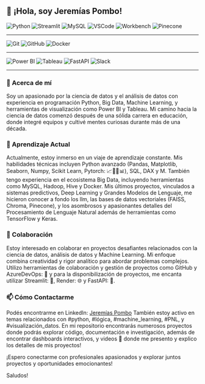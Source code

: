 ## 👋 ¡Hola, soy Jeremías Pombo!

![Python](https://img.shields.io/badge/Python-3776AB?style=for-the-badge&logo=python&logoColor=white)
![Streamlit](https://img.shields.io/badge/Streamlit-FF4B4B?style=for-the-badge&logo=streamlit&logoColor=white)
![MySQL](https://img.shields.io/badge/MySQL-4479A1?style=for-the-badge&logo=mysql&logoColor=white)
![VSCode](https://img.shields.io/badge/VS_Code-007ACC?style=for-the-badge&logo=visualstudiocode&logoColor=white)
![Workbench](https://img.shields.io/badge/Workbench-212529?style=for-the-badge&logoColor=white)
![Pinecone](https://img.shields.io/badge/Pinecone-2C3E50?style=for-the-badge&logo=pinecone&logoColor=white)
***
![Git](https://img.shields.io/badge/Git-F05032?style=for-the-badge&logo=git&logoColor=white)
![GitHub](https://img.shields.io/badge/GitHub-181717?style=for-the-badge&logo=github&logoColor=white)
![Docker](https://img.shields.io/badge/Docker-2496ED?style=for-the-badge&logo=docker&logoColor=white)
***
![Power BI](https://img.shields.io/badge/Power_BI-F2C811?style=for-the-badge&logo=powerbi&logoColor=black)
![Tableau](https://img.shields.io/badge/Tableau-E97627?style=for-the-badge&logo=tableau&logoColor=white)
![FastAPI](https://img.shields.io/badge/FastAPI-009688?style=for-the-badge&logo=fastapi&logoColor=white)
![Slack](https://img.shields.io/badge/Slack-4A154B?style=for-the-badge&logo=slack&logoColor=white)
***






### 👀 Acerca de mí

Soy un apasionado por la ciencia de datos y el análisis de datos con experiencia en programación Python, Big Data, Machine Learning, y herramientas de visualización como Power BI y Tableau. Mi camino hacia la ciencia de datos comenzó después de una sólida carrera en educación, donde integré equipos y cultivé mentes curiosas durante más de una década.

### 🌱 Aprendizaje Actual

Actualmente, estoy inmerso en un viaje de aprendizaje constante. Mis habilidades técnicas incluyen Python avanzado (Pandas, Matplotlib, Seaborn, Numpy, Scikit Learn, Pytorch: 📈🌲🤖📊), SQL, DAX y M. También tengo experiencia en el ecosistema Big Data, incluyendo herramientas como MySQL, Hadoop, Hive y Docker. Mis últimos proyectos, vinculados a sistemas predictivos, Deep Learning y Grandes Modelos de Lenguaje, me hicieron conocer a fondo los llm, las bases de datos vectoriales (FAISS, Chroma, Pinecone), y los asombrosos y apasionantes detalles del Procesamiento de Lenguaje Natural además de herramientas como TensorFlow y Keras.

### 💞️ Colaboración

Estoy interesado en colaborar en proyectos desafiantes relacionados con la ciencia de datos, análisis de datos y Machine Learning. Mi enfoque combina creatividad y rigor analítico para abordar problemas complejos. Utilizo herramientas de colaboración y gestión de proyectos como GitHub y AzureDevOps: 🐙 y para la disponibilización de proyectos, me encanta utilizar Streamlit: 🚀, Render: 🌐 y FastAPI: 🚀.

### 📫 Cómo Contactarme

Podés encontrarme en LinkedIn: [Jeremías Pombo](https://www.linkedin.com/in/jeremiaspombo/)
También estoy activo en temas relacionados con #python, #lógica, #machine_learning, #PNL, y #visualización_datos.
En mi repositorio encontrarás numerosos proyectos donde podrás explorar código, documentación e investigación, además de encontrar dashboards interactivos, y videos 🎥 donde me presento y explico los detalles de mis proyectos!

¡Espero conectarme con profesionales apasionados y explorar juntos proyectos y oportunidades emocionantes!

Saludos!
